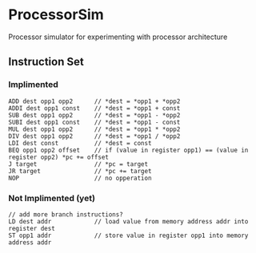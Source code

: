 # ProcessorSim

Processor simulator for experimenting with processor architecture

## Instruction Set

### Implimented
```
ADD dest opp1 opp2		// *dest = *opp1 + *opp2
ADDI dest opp1 const	// *dest = *opp1 + const
SUB dest opp1 opp2 		// *dest = *opp1 - *opp2
SUBI dest opp1 const	// *dest = *opp1 - const
MUL dest opp1 opp2 		// *dest = *opp1 * *opp2
DIV dest opp1 opp2 		// *dest = *opp1 / *opp2
LDI dest const			// *dest = const
BEQ opp1 opp2 offset	// if (value in register opp1) == (value in register opp2) *pc += offset
J target				// *pc = target
JR target				// *pc += target
NOP						// no opperation
```

### Not Implimented (yet)
```
// add more branch instructions?
LD dest addr			// load value from memory address addr into register dest
ST opp1 addr			// store value in register opp1 into memory address addr
```
